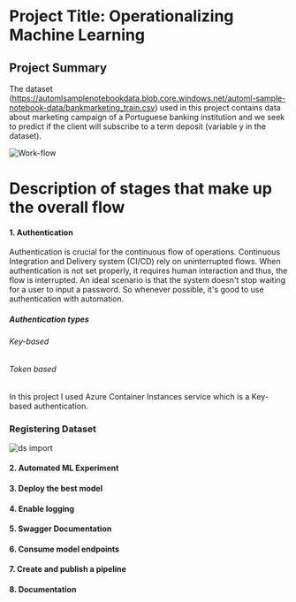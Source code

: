 # Project Title: Operationalizing Machine Learning


## Project Summary

The dataset (https://automlsamplenotebookdata.blob.core.windows.net/automl-sample-notebook-data/bankmarketing_train.csv) used in this project contains data about marketing campaign of a Portuguese banking institution and we seek to predict if the client will subscribe to a term deposit (variable y in the dataset).

![Work-flow](https://user-images.githubusercontent.com/65784601/105206319-86108500-5b46-11eb-948e-5d21e3086e94.png)

# Description of stages that make up the overall flow
#### 1. Authentication
Authentication is crucial for the continuous flow of operations. Continuous Integration and Delivery system (CI/CD) rely on uninterrupted flows. When authentication is not set properly, it requires human interaction and thus, the flow is interrupted. An ideal scenario is that the system doesn't stop waiting for a user to input a password. So whenever possible, it's good to use authentication with automation.
##### Authentication types
###### Key-based
###### Token based
In this project I used Azure Container Instances service which is a Key-based authentication.

### Registering Dataset

![ds import](https://user-images.githubusercontent.com/65784601/105210144-f4574680-5b4a-11eb-94d1-4474c3655480.png)

#### 2. Automated ML Experiment
#### 3. Deploy the best model
#### 4. Enable logging
#### 5. Swagger Documentation
#### 6. Consume model endpoints
#### 7. Create and publish a pipeline
#### 8. Documentation

